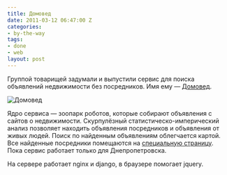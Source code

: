 ```yaml
---
title: Домовед
date: 2011-03-12 06:47:00 Z
categories:
- by-the-way
tags:
- done
- web
layout: post
---
```


Группой товарищей задумали и выпустили сервис для поиска объявлений недвижимости без посредников. Имя ему — [Домовед](http://domoved.dp.ua/).

![Домовед](http://dl.dropbox.com/u/567440/blogs/domoved.jpg "Домовед — поиск объявлений недвижимости без посредников")

Ядро сервиса — зоопарк роботов, которые собирают объявления с сайтов о недвижимости. Скурпулёзный статистическо-имперический анализ позволяет находить объявления посредников и объявления от живых людей. Поиск по найденным объявлениям облегчается картой. Все найденные посредники помещаются на [специальную страницу](http://domoved.dp.ua/realtors/). Пока сервис работает только для Днепропетровска.

На сервере работает nginx и django, в браузере помогает jquery.

